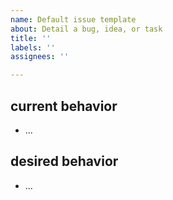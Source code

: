 ```yaml
---
name: Default issue template
about: Detail a bug, idea, or task
title: ''
labels: ''
assignees: ''

---
```


## current behavior
- ...

## desired behavior
- ...

